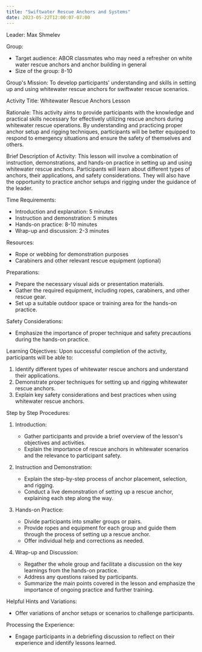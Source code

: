 ```yaml
---
title: "Swiftwater Rescue Anchors and Systems"
date: 2023-05-22T12:00:07-07:00
---
```


Leader: Max Shmelev

Group:
- Target audience: ABOR classmates who may need a refresher on white water rescue anchors and anchor building in general
- Size of the group: 8-10 

Group's Mission:
To develop participants' understanding and skills in setting up and using whitewater rescue anchors for swiftwater rescue scenarios.

Activity Title:
Whitewater Rescue Anchors Lesson

Rationale:
This activity aims to provide participants with the knowledge and practical skills necessary for effectively utilizing rescue anchors during whitewater rescue operations. By understanding and practicing proper anchor setup and rigging techniques, participants will be better equipped to respond to emergency situations and ensure the safety of themselves and others.

Brief Description of Activity:
This lesson will involve a combination of instruction, demonstrations, and hands-on practice in setting up and using whitewater rescue anchors. Participants will learn about different types of anchors, their applications, and safety considerations. They will also have the opportunity to practice anchor setups and rigging under the guidance of the leader.

Time Requirements:
- Introduction and explanation: 5 minutes
- Instruction and demonstration: 5 minutes
- Hands-on practice: 8-10 minutes
- Wrap-up and discussion: 2-3 minutes

Resources:
- Rope or webbing for demonstration purposes
- Carabiners and other relevant rescue equipment (optional)

Preparations:
- Prepare the necessary visual aids or presentation materials.
- Gather the required equipment, including ropes, carabiners, and other rescue gear.
- Set up a suitable outdoor space or training area for the hands-on practice.

Safety Considerations:
- Emphasize the importance of proper technique and safety precautions during the hands-on practice.

Learning Objectives:
Upon successful completion of the activity, participants will be able to:
1) Identify different types of whitewater rescue anchors and understand their applications.
2) Demonstrate proper techniques for setting up and rigging whitewater rescue anchors.
3) Explain key safety considerations and best practices when using whitewater rescue anchors.

Step by Step Procedures:
1) Introduction:
   - Gather participants and provide a brief overview of the lesson's objectives and activities.
   - Explain the importance of rescue anchors in whitewater scenarios and the relevance to participant safety.

2) Instruction and Demonstration:
   - Explain the step-by-step process of anchor placement, selection, and rigging.
   - Conduct a live demonstration of setting up a rescue anchor, explaining each step along the way.
   
3) Hands-on Practice:
   - Divide participants into smaller groups or pairs.
   - Provide ropes and equipment for each group and guide them through the process of setting up a rescue anchor.
   - Offer individual help and corrections as needed.

4) Wrap-up and Discussion:
   - Regather the whole group and facilitate a discussion on the key learnings from the hands-on practice.
   - Address any questions raised by participants.
   - Summarize the main points covered in the lesson and emphasize the importance of ongoing practice and further training.

Helpful Hints and Variations:
- Offer variations of anchor setups or scenarios to challenge participants.

Processing the Experience:
- Engage participants in a debriefing discussion to reflect on their experience and identify lessons learned.
